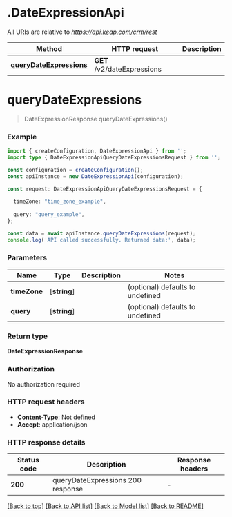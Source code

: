 # .DateExpressionApi

All URIs are relative to *https://api.keap.com/crm/rest*

Method | HTTP request | Description
------------- | ------------- | -------------
[**queryDateExpressions**](DateExpressionApi.md#queryDateExpressions) | **GET** /v2/dateExpressions | 


# **queryDateExpressions**
> DateExpressionResponse queryDateExpressions()


### Example


```typescript
import { createConfiguration, DateExpressionApi } from '';
import type { DateExpressionApiQueryDateExpressionsRequest } from '';

const configuration = createConfiguration();
const apiInstance = new DateExpressionApi(configuration);

const request: DateExpressionApiQueryDateExpressionsRequest = {
  
  timeZone: "time_zone_example",
  
  query: "query_example",
};

const data = await apiInstance.queryDateExpressions(request);
console.log('API called successfully. Returned data:', data);
```


### Parameters

Name | Type | Description  | Notes
------------- | ------------- | ------------- | -------------
 **timeZone** | [**string**] |  | (optional) defaults to undefined
 **query** | [**string**] |  | (optional) defaults to undefined


### Return type

**DateExpressionResponse**

### Authorization

No authorization required

### HTTP request headers

 - **Content-Type**: Not defined
 - **Accept**: application/json


### HTTP response details
| Status code | Description | Response headers |
|-------------|-------------|------------------|
**200** | queryDateExpressions 200 response |  -  |

[[Back to top]](#) [[Back to API list]](README.md#documentation-for-api-endpoints) [[Back to Model list]](README.md#documentation-for-models) [[Back to README]](README.md)


